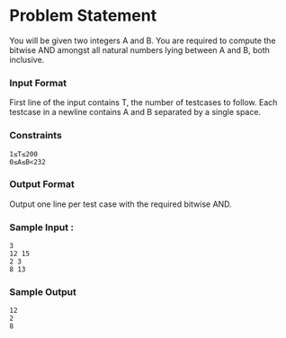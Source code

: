 Problem Statement
============

You will be given two integers A and B. You are required to compute the bitwise AND amongst all natural numbers lying between A and B, both inclusive.

### Input Format

First line of the input contains T, the number of testcases to follow. 
Each testcase in a newline contains A and B separated by a single space.

### Constraints

    1≤T≤200 
    0≤A≤B<232

### Output Format

Output one line per test case with the required bitwise AND.

### Sample Input :

    3 
    12 15 
    2 3 
    8 13
### Sample Output

    12 
    2 
    8

